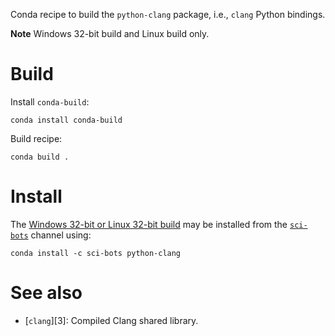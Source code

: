 Conda recipe to build the `python-clang` package, i.e., `clang` Python
bindings.

**Note** Windows 32-bit build and Linux build only.

Build
=====

Install `conda-build`:

    conda install conda-build

Build recipe:

    conda build .


Install
=======

The [Windows 32-bit or Linux 32-bit build][1] may be installed from the
[`sci-bots`][2] channel using:

    conda install -c sci-bots python-clang


See also
========

 - [`clang`][3]: Compiled Clang shared library.


[1]: https://anaconda.org/sci-bots/clang
[2]: https://anaconda.org/sci-bots
